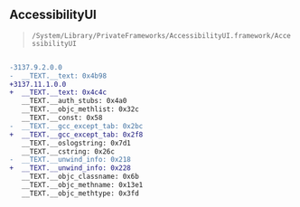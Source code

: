 ## AccessibilityUI

> `/System/Library/PrivateFrameworks/AccessibilityUI.framework/AccessibilityUI`

```diff

-3137.9.2.0.0
-  __TEXT.__text: 0x4b98
+3137.11.1.0.0
+  __TEXT.__text: 0x4c4c
   __TEXT.__auth_stubs: 0x4a0
   __TEXT.__objc_methlist: 0x32c
   __TEXT.__const: 0x58
-  __TEXT.__gcc_except_tab: 0x2bc
+  __TEXT.__gcc_except_tab: 0x2f8
   __TEXT.__oslogstring: 0x7d1
   __TEXT.__cstring: 0x26c
-  __TEXT.__unwind_info: 0x218
+  __TEXT.__unwind_info: 0x228
   __TEXT.__objc_classname: 0x6b
   __TEXT.__objc_methname: 0x13e1
   __TEXT.__objc_methtype: 0x3fd

```
